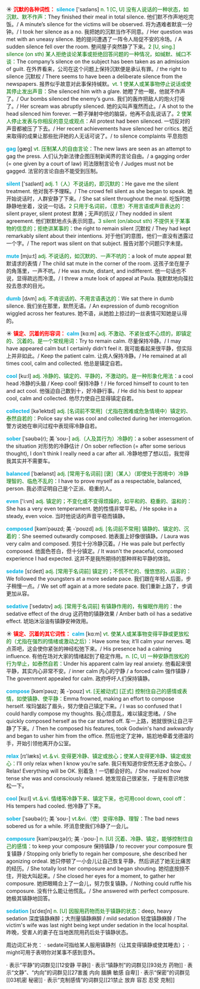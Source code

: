 ☀ <font color="red">**沉默的各种词性：**</font>
<font color="sky blue">**silence**</font> ['saɪləns] 
<font color="rgb(227, 108, 9)">n. 1 [C, U] 没有人说话的一种状态，如沉默、默不作声：</font>They finished their meal in total silence. 他们默不作声地吃完饭。/ A minute’s silence for the victims will be observed. 将为遇难者默哀一分钟。/ I took her silence as a no. 我把她的沉默当作不同意。/ Her question was met with an uneasy silence. 她的提问遭遇了一阵令人局促不安的冷场。/ A sudden silence fell over the room. 整间屋子突然静了下来。<font color="rgb(227, 108, 9)">2 [U, sing.] silence (on sth) 某人拒绝谈论某事或拒绝回答问题的一种情况，如缄默、缄口不谈：</font>The company’s silence on the subject has been taken as an admission of guilt. 在外界看来，公司在这个问题上保持沉默便是承认有罪。/ the right to silence 沉默权 / There seems to have been a deliberate silence from the newspapers. 报界似乎故意对此事保持缄默。<font color="rgb(227, 108, 9)">vt. 1 使某人或某事物停止说话或使其停止发出声音：</font>She silenced him with a glare. 她瞪了他一眼，他就不作声了。/ Our bombs silenced the enemy’s guns. 我们的轰炸把敌人的炮火打哑了。/ Her scream was abruptly silenced. 她的尖叫声戛然而止。/ A shot to the head silenced him forever. 一颗子弹射中他的脑袋，他再不会乱说话了。<font color="rgb(227, 108, 9)">2 使某人停止发表与你相反的意见或观点：</font>All protest had been silenced. 一切反对的声音都被压了下去。/ Her recent achievements have silenced her critics. 她近来取得的成果让那些批评她的人无话可说了。/ to silence complaints 平息抱怨
           
<font color="sky blue">**gag**</font> [gæg]
<font color="rgb(227, 108, 9)">vt. 压制某人的自由言论：</font>The new laws are seen as an attempt to gag the press. 人们认为新法律企图压制新闻界的言论自由。/ a gagging order (= one given by a court of law) 司法限制言论令 / Judges must not be gagged. 法官的言论自由不能受到压制。

<font color="sky blue">**silent**</font> ['saɪlənt] 
<font color="rgb(227, 108, 9)">adj. 1（人）不说话的，即沉默的：</font>He gave me the silent treatment. 他对我不予理睬。/ The crowd fell silent as she began to speak. 她开始说话时，人群安静了下来。/ She sat silent throughout the meal. 吃饭时她静静地坐着，没说一句话。<font color="rgb(227, 108, 9)">2 只用于名词前，（意思）不用言语或声音表达的：</font>silent prayer, silent protest 默祷；无声的抗议 / They nodded in silent agreement. 他们默默地点头表示同意。<font color="rgb(227, 108, 9)">3 silent (on/about sth) 不提供关于某事物的信息的；拒绝讲某事的：</font>the right to remain silent 沉默权 / They had kept remarkably silent about their intentions. 对于他们的意图，他们一直没有透露过一个字。/ The report was silent on that subject. 报告对那个问题只字未提。
                      
<font color="sky blue">**mute**</font> [mju:t] 
<font color="rgb(227, 108, 9)">adj. 不说话的，如沉默的、一声不吭的：</font>a look of mute appeal 默默请求的表情 / The child sat mute in the corner of the room. 这孩子坐在屋子的角落里，一声不吭。/ He was mute, distant, and indifferent. 他一句话也不说，显得疏远而冷漠。/ I threw a mute look of appeal at Paula. 我默默地向葆拉投去恳求的目光。

<font color="sky blue">**dumb**</font> [dʌm]
<font color="rgb(227, 108, 9)">adj. 不肯说话的、不用言语表达的：</font>We sat there in dumb silence. 我们坐在那里，默然无语。/ An expression of dumb recognition wiggled across her features. 她不语，从她脸上掠过的一丝表情可知她是认得的。

☀ <font color="red">**镇定、沉着的形容词：**</font>
<font color="sky blue">**calm**</font> [kɑːm] 
<font color="rgb(227, 108, 9)">adj. 不激动、不紧张或不心烦的，即镇定的、沉着的。是一个常规用词：</font>Try to remain calm. 尽量保持冷静。/ I may have appeared calm but I certainly didn’t feel it. 我可能看起来很平静，但实际上并非如此。/ Keep the patient calm. 让病人保持冷静。/ He remained at all times cool, calm and collected. 他总是镇定自若。

<font color="sky blue">**cool**</font> [ku:l] 
<font color="rgb(227, 108, 9)">adj. 冷静的、镇定的、平静的，不激动的。是一种形象化用法：</font>a cool head 冷静的头脑 / Keep cool! 保持冷静！/ He forced himself to count to ten and act cool. 他强迫自己数到十，好冷静行事。/ He did his best to appear cool, calm and collected. 他尽力使自己显得镇定自若。
           
<font color="sky blue">**collected**</font> [kəˈlektɪd]
<font color="rgb(227, 108, 9)">adj. [名词前不常用]（尤指在困难或危急情境中）镇定的、泰然自若的：</font>Police say she was cool and collected during her interrogation. 警方说她在审问过程中表现得冷静自若。
           
<font color="sky blue">**sober**</font> [ˈsəʊbə(r); 美 ˈsoʊ-]
<font color="rgb(227, 108, 9)">adj.（人及其行为）冷静的：</font>a sober assessment of the situation 对形势的冷静估计 / On sober reflection (= after some serious thought), I don't think I really need a car after all. 冷静地想了想以后，我觉得我其实并不需要车。

<font color="sky blue">**balanced**</font> [ˈbælənst]
<font color="rgb(227, 108, 9)">adj. [常用于名词前] [褒]（某人）（即使处于困境中）冷静理智的、临危不乱的：</font>I have to prove myself as a respectable, balanced, person. 我必须证明自己是个正派、稳重的人。

<font color="sky blue">**even**</font> ['i:vn] 
<font color="rgb(227, 108, 9)">adj. 镇定的；不变化或不变得烦躁的，如平和的、稳重的、温和的：</font>She has a very even temperament. 她的性情非常平和。/ He spoke in a steady, even voice. 当时他说话的声音平稳而镇静。
           
<font color="sky blue">**composed**</font> [kəmˈpəʊzd; 美 -ˈpoʊzd]
<font color="rgb(227, 108, 9)">adj. [名词前不常用] 镇静的、镇定的、沉着的：</font>She seemed outwardly composed. 她表面上好像很镇静。/ Laura was very calm and composed. 劳拉十分冷静沉着。/ He was pale but perfectly composed. 他面色苍白，但十分镇定。/ It wasn't the peaceful, composed experience I had expected. 这并不是我所期待的那种祥和平静的体验。

<font color="sky blue">**sedate**</font> [sɪˈdeɪt]
<font color="rgb(227, 108, 9)">adj. [常用于名词前] 镇定的；不慌不忙的、慢悠悠的、从容的：</font>We followed the youngsters at a more sedate pace. 我们跟在年轻人后面，步子稍慢一点。/ We set off again at a more sedate pace. 我们重新上路了，步调更加从容。
           
<font color="sky blue">**sedative**</font> [ˈsedətɪv]
<font color="rgb(227, 108, 9)">adj. [常用于名词前] 有镇静作用的，有催眠作用的：</font>the sedative effect of the drug 这药物的镇静效果 / Amber bath oil has a sedative effect. 琥珀沐浴油有镇静安神效用。

☀ <font color="red">**镇定、沉着的其它词性：**</font>
<font color="sky blue">**calm**</font> [kɑːm] 
<font color="rgb(227, 108, 9)">vt. 使某人或某事物变得平静或更放松的（尤指在强烈的情绪或激动之后）：</font>Have some tea; it’ll calm your nerves. 喝点茶吧，这会使你紧张的神经松弛下来。/ His presence had a calming influence. 有他在场对大家的情绪起到了稳定作用。<font color="rgb(227, 108, 9)">n. [C, U] 一种安静而放松的行为举止，如泰然自若：</font>Under his apparent calm lay real anxiety. 他看起来很平静，其实内心非常不安。/ inner calm 内心的宁静 / a forced calm 强作镇静 / The government appealed for calm. 政府呼吁人们保持镇静。
           
<font color="sky blue">**compose**</font> [kəmˈpəʊz; 美 -ˈpoʊz]
<font color="rgb(227, 108, 9)">vt. [无被动式] [正式] 控制住自己的感情或表情，如使镇静、使平静：</font>Emma frowned, making an effort to compose herself. 埃玛皱起了眉头，努力使自己镇定下来。/ I was so confused that I could hardly compose my thoughts. 我心烦意乱，难以镇定思绪。/ She quickly composed herself as the car started off. 车一上路，她就很快让自己平静了下来。/ Then he composed his features, took Godwin's hand awkwardly and began to usher him from the office. 然后他定了定神，尴尬地牵着戈德温的手，开始引领他离开办公室。

<font color="sky blue">**relax**</font> [rɪ'læks] 
<font color="rgb(227, 108, 9)">vt.＆vi. 变得更冷静、镇定或放心；使某人变得更冷静、镇定或放心：</font>I’ll only relax when I know you’re safe. 我只有知道你安然无恙才会放心。/ Relax! Everything will be OK. 别着急！一切都会好的。/ She realized how tense she was and consciously relaxed. 她发现自己很紧张，于是有意识地放松一下。

<font color="sky blue">**cool**</font> [ku:l] 
<font color="rgb(227, 108, 9)">vt.＆vi. 情绪等冷静下来、镇定下来，也可用cool down, cool off：</font>His tempers had cooled. 他冷静了下来。
                      
<font color="sky blue">**sober**</font> [ˈsəʊbə(r); 美 ˈsoʊ-]
<font color="rgb(227, 108, 9)">vt.&vi.（使）变得冷静、理智：</font>The bad news sobered us for a while. 坏消息使我们冷静了一会儿。

<font color="sky blue">**composure**</font> [kəmˈpəʊʒə(r); 美 -ˈpoʊ-]
<font color="rgb(227, 108, 9)">n. [U] 沉着、冷静、镇定，能够控制住自己的感情：</font>to keep your composure 保持镇静 / to recover your composure 恢复镇静 / Stopping only briefly to regain her composure, she described her agonizing ordeal. 她只停顿了一小会儿让自己恢复平静，然后讲述了她无比痛苦的经历。/ She totally lost her composure and began shouting. 她彻底按捺不住，开始大叫起来。/ She closed her eyes for a moment, to gather her composure. 她把眼睛合上了一会儿，努力恢复镇静。/ Nothing could ruffle his composure. 没有什么能让他慌乱。/ She answered with perfect composure. 她极其镇静地回答。
           
<font color="sky blue">**sedation**</font> [sɪˈdeɪʃn]
<font color="rgb(227, 108, 9)">n. [U] 因服用药物而处于镇静的状态：</font>deep, heavy sedation 深度镇静麻醉；大剂量镇静麻醉 / mild sedation 轻度镇静麻醉 / The victim's wife was last night being kept under sedation in the local hospital. 昨晚，受害人的妻子在当地医院用药后处于镇静状态。

周边词汇补充：
· sedate可指给某人服用镇静剂（让其变得镇静或使其睡去）；
· might可用于表明你对某事不感到意外。

· 表示“平静”的词群见[[12安静 平静]]
· 表示“镇静剂”的词群见[[93处方 药物]]
· 表示“文静”、“内向”的词群见[[27害羞 内向 腼腆 敏感 自卑]]
· 表示“保密”的词群见[[03机密 秘密]]
· 表示“克制感情”的词群见[[21禁止 放弃 容忍 忍受 克制]]
